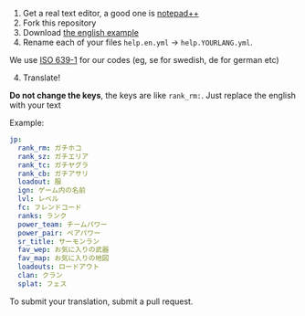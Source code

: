 1. Get a real text editor, a good one is [notepad++](https://notepad-plus-plus.org/)
1. Fork this repository
2. Download [the english example](english_example.zip)
3. Rename each of your files `help.en.yml` -> `help.YOURLANG.yml`. 

We use [ISO 639-1](https://en.wikipedia.org/wiki/List_of_ISO_639-1_codes) for our codes (eg, se for swedish, de for german etc)

4. Translate!

**Do not change the keys**, the keys are like `rank_rm:`. Just replace the english with your text

Example:

```yaml
jp:
  rank_rm: ガチホコ
  rank_sz: ガチエリア
  rank_tc: ガチヤグラ
  rank_cb: ガチアサリ
  loadout: 服
  ign: ゲーム内の名前
  lvl: レベル
  fc: フレンドコード
  ranks: ランク
  power_team: チームパワー
  power_pair: ペアパワー
  sr_title: サーモンラン
  fav_wep: お気に入りの武器
  fav_map: お気に入りの地図
  loadouts: ロードアウト
  clan: クラン
  splat: フェス
```


To submit your translation, submit a pull request.
